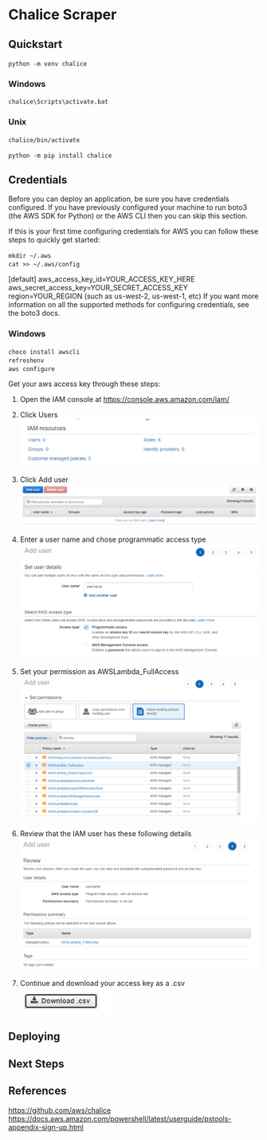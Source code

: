 # Chalice Scraper

## Quickstart

`python -m venv chalice`

### Windows
`chalice\Scripts\activate.bat`  

### Unix
`chalice/bin/activate`  

`python -m pip install chalice`

## Credentials

Before you can deploy an application, be sure you have credentials configured. If you have previously configured your machine to run boto3 (the AWS SDK for Python) or the AWS CLI then you can skip this section.

If this is your first time configuring credentials for AWS you can follow these steps to quickly get started:

`mkdir ~/.aws`  
`cat >> ~/.aws/config`  

[default]
aws_access_key_id=YOUR_ACCESS_KEY_HERE
aws_secret_access_key=YOUR_SECRET_ACCESS_KEY
region=YOUR_REGION (such as us-west-2, us-west-1, etc)
If you want more information on all the supported methods for configuring credentials, see the boto3 docs.

### Windows

`choco install awscli`  
`refreshenv`  
`aws configure`  

Get your aws access key through these steps:  

1. Open the IAM console at https://console.aws.amazon.com/iam/  

2. Click Users  
![](./images/1.png)

3. Click Add user  
![](./images/2.png)

4. Enter a user name and chose programmatic access type  
![](./images/3.png)

5. Set your permission as AWSLambda_FullAccess  
![](./images/4.png)

6. Review that the IAM user has these following details  
![](./images/5.png)

7. Continue and download your access key as a .csv  
![](./images/6.png)



## Deploying

## Next Steps

## References

https://github.com/aws/chalice  
https://docs.aws.amazon.com/powershell/latest/userguide/pstools-appendix-sign-up.html  